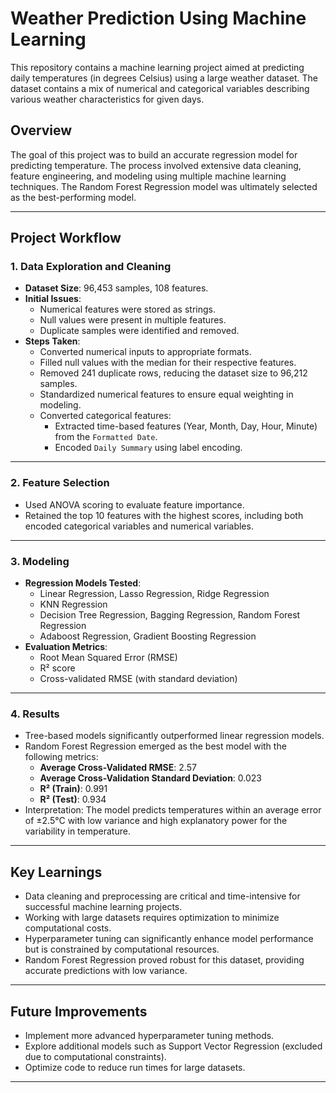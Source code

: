 # Weather Prediction Using Machine Learning

This repository contains a machine learning project aimed at predicting daily temperatures (in degrees Celsius) using a large weather dataset. The dataset contains a mix of numerical and categorical variables describing various weather characteristics for given days.

## Overview

The goal of this project was to build an accurate regression model for predicting temperature. The process involved extensive data cleaning, feature engineering, and modeling using multiple machine learning techniques. The Random Forest Regression model was ultimately selected as the best-performing model.

---

## Project Workflow

### 1. **Data Exploration and Cleaning**
- **Dataset Size**: 96,453 samples, 108 features.
- **Initial Issues**:
  - Numerical features were stored as strings.
  - Null values were present in multiple features.
  - Duplicate samples were identified and removed.
- **Steps Taken**:
  - Converted numerical inputs to appropriate formats.
  - Filled null values with the median for their respective features.
  - Removed 241 duplicate rows, reducing the dataset size to 96,212 samples.
  - Standardized numerical features to ensure equal weighting in modeling.
  - Converted categorical features:
    - Extracted time-based features (Year, Month, Day, Hour, Minute) from the `Formatted Date`.
    - Encoded `Daily Summary` using label encoding.

---

### 2. **Feature Selection**
- Used ANOVA scoring to evaluate feature importance.
- Retained the top 10 features with the highest scores, including both encoded categorical variables and numerical variables.

---

### 3. **Modeling**
- **Regression Models Tested**:
  - Linear Regression, Lasso Regression, Ridge Regression
  - KNN Regression
  - Decision Tree Regression, Bagging Regression, Random Forest Regression
  - Adaboost Regression, Gradient Boosting Regression
- **Evaluation Metrics**:
  - Root Mean Squared Error (RMSE)
  - R² score
  - Cross-validated RMSE (with standard deviation)

---

### 4. **Results**
- Tree-based models significantly outperformed linear regression models.
- Random Forest Regression emerged as the best model with the following metrics:
  - **Average Cross-Validated RMSE**: 2.57
  - **Average Cross-Validation Standard Deviation**: 0.023
  - **R² (Train)**: 0.991
  - **R² (Test)**: 0.934
- Interpretation: The model predicts temperatures within an average error of ±2.5°C with low variance and high explanatory power for the variability in temperature.

---

## Key Learnings
- Data cleaning and preprocessing are critical and time-intensive for successful machine learning projects.
- Working with large datasets requires optimization to minimize computational costs.
- Hyperparameter tuning can significantly enhance model performance but is constrained by computational resources.
- Random Forest Regression proved robust for this dataset, providing accurate predictions with low variance.

---

## Future Improvements
- Implement more advanced hyperparameter tuning methods.
- Explore additional models such as Support Vector Regression (excluded due to computational constraints).
- Optimize code to reduce run times for large datasets.

---
